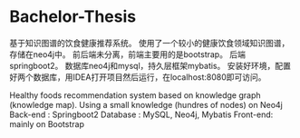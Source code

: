 # Bachelor-Thesis
基于知识图谱的饮食健康推荐系统。
使用了一个较小的健康饮食领域知识图谱，存储在neo4j中。
前后端未分离，前端主要用的是bootstrap。
后端springboot2。
数据库neo4j和mysql，持久层框架mybatis。
安装好环境，配置好两个数据库，用IDEA打开项目然后运行，在localhost:8080即可访问。

Healthy foods recommendation system based on knowledge graph (knowledge map).
Using a small knowledge (hundres of nodes) on Neo4j
Back-end : Springboot2
Database : MySQL, Neo4j, Mybatis
Front-end: mainly on Bootstrap
